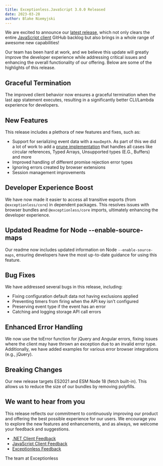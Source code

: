 ```yaml
---
title: Exceptionless.JavaScript 3.0.0 Released
date: 2023-03-28
author: Blake Niemyjski
---
```


We are excited to announce our [latest release](https://github.com/exceptionless/Exceptionless.JavaScript/releases/tag/v3.0.0), which not only clears the entire [JavaScript client](https://github.com/exceptionless/Exceptionless.JavaScript) GitHub backlog but also brings in a whole range of awesome new capabilities!

Our team has been hard at work, and we believe this update will greatly improve the developer experience while addressing critical issues and enhancing the overall functionality of our offering. Below are some of the highlights of this release.

## Graceful Termination

The improved client behavior now ensures a graceful termination when the last app statement executes, resulting in a significantly better CLI/Lambda experience for developers.

## New Features

This release includes a plethora of new features and fixes, such as:

- Support for serializing event data with a `maxDepth`. As part of this we did a lot of work to add a [prune implementation](https://github.com/exceptionless/Exceptionless.JavaScript/blob/v3.0.0/packages/core/src/Utils.ts#L193-L367) that handles all cases like circular references, Typed Arrays, Unsupported types (E.G., Buffers) and more
- Improved handling of different promise rejection error types
- Ignoring errors created by browser extensions
- Session management improvements

## Developer Experience Boost

We have now made it easier to access all transitive exports (from `@exceptionless/core`) in dependent packages. This resolves issues with browser bundles and `@exceptionless/core` imports, ultimately enhancing the developer experience.

## Updated Readme for Node --enable-source-maps

Our readme now includes updated information on Node `--enable-source-maps`, ensuring developers have the most up-to-date guidance for using this feature.

## Bug Fixes

We have addressed several bugs in this release, including:

- Fixing configuration default data not having exclusions applied
- Preventing timers from firing when the API key isn't configured
- Preserving event type if the event has an error
- Catching and logging storage API call errors

## Enhanced Error Handling

We now use the toError function for jQuery and Angular errors, fixing issues where the client may have thrown an exception due to an invalid error type. Additionally, we have added examples for various error browser integrations (e.g., jQuery).

## Breaking Changes

Our new release targets ES2021 and ESM Node 18 (fetch built-in). This allows us to reduce the size of our bundles by removing polyfills.

## We want to hear from you

This release reflects our commitment to continuously improving our product and offering the best possible experience for our users. We encourage you to explore the new features and enhancements, and as always, we welcome your feedback and suggestions.

- [.NET Client Feedback](https://github.com/exceptionless/Exceptionless.Net/issues/new)
- [JavaScript Client Feedback](https://github.com/exceptionless/Exceptionless.JavaScript/issues/new)
- [Exceptionless Feedback](https://github.com/exceptionless/exceptionless/issues/new)

The team at Exceptionless
